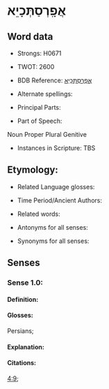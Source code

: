 # אֲפָֽרְסַתְּכָיֵא

<!-- Status: S2="NeedsEdits" -->
<!-- Lexica used for edits:   -->

## Word data

* Strongs: H0671

* TWOT: 2600

* BDB Reference: [אֲפָֽרְסַתְּכָיֵא](rc://en/bdb/dict/xa.be.ad)

* Alternate spellings:

* Principal Parts:

* Part of Speech:

Noun Proper Plural Genitive 

* Instances in Scripture: TBS

## Etymology:

* Related Language glosses:

* Time Period/Ancient Authors:

* Related words:

* Antonyms for all senses:

* Synonyms for all senses:

## Senses

### Sense 1.0:

#### Definition:

#### Glosses:

Persians; 

#### Explanation:

#### Citations:

[4:9](rc://he/uhb/book/ezr/4/9); 

